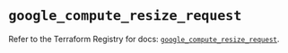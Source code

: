 # `google_compute_resize_request`

Refer to the Terraform Registry for docs: [`google_compute_resize_request`](https://registry.terraform.io/providers/hashicorp/google/6.11.0/docs/resources/compute_resize_request).
